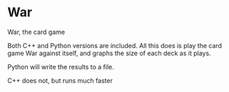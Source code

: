 # War
War, the card game

Both C++ and Python versions are included. All this does is play the card game War against itself, and graphs the size of each deck as it plays.

Python will write the results to a file.

C++ does not, but runs much faster
